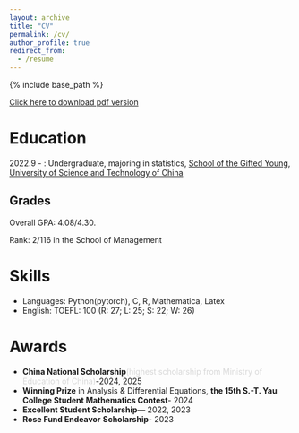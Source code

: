 ```yaml
---
layout: archive
title: "CV"
permalink: /cv/
author_profile: true
redirect_from:
  - /resume
---
```


{% include base_path %}

[Click here to download pdf version](../assets/Curriculum_Vitae.pdf)

Education
======
2022.9 - : Undergraduate, majoring in statistics, [School of the Gifted Young](https://en.scgy.ustc.edu.cn/), [University of Science and Technology of China](https://en.ustc.edu.cn/)

## Grades

Overall GPA: 4.08/4.30.

Rank: 2/116 in the School of Management

# Skills
* Languages: Python(pytorch),  C, R, Mathematica, Latex
* English: TOEFL: 100 (R: 27; L: 25; S: 22; W: 26)

# Awards
* **China National Scholarship**<span style="color: #D8D8D8 ;">(highest scholarship from Ministry of Education of China)</span>-2024, 2025
* **Winning Prize** in Analysis & Differential Equations, **the 15th S.-T. Yau College Student Mathematics Contest**- 2024
* **Excellent Student Scholarship**— 2022, 2023
* **Rose Fund Endeavor** **Scholarship**- 2023
  


<!-- 这是一段被注释掉的文字
# Relevant Coursework
\* denotes graduate courses, OG denotes ongoing courses

|Analysis and Differential Equations||
|------------ | ----------- |
| Mathematical Analysis (94 95 99)| Differential Equations(95)| 
| Real Analysis(97) | Complex Analysis(90)      |
| Functional Analysis(96) |   |

|Algebra||
|------------ | ----------- |
| Linear Algebra (95 97)| Algebraic Structure(98)| 

|Probability and Statistics||
|------------ | ----------- |
| Probability Theory(98)| Mathematical Statistics(87)| 
|Regression Analysis (95) | Applied Stochastic Processes(100) | 
|Time Series Analysis(90)|Multivariate statistical analysis(OG)|
|Foundation of Statistical Algorithms(94)|***Optimization Algorithm(95)**|
|***Stochastic Processes(98)**  |***Advanced Probability Theory(100)**|



|Computer Science and Computational Math:||
|------------ | ----------- |
|Data Structures(95)| Computer Programming(93)| 
|Statistical Softewares(OG)||?
 -->
 
  <!--    Libraries: pandas, NumPy, Matplotlib -->
 


